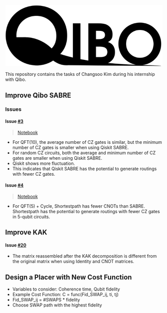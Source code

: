 ![Logo](https://raw.githubusercontent.com/qiboteam/qibo/c3031c606464650856d6d278b799eeee4a1f49fe/doc/source/_static/qibo_logo_dark.svg)

This repository contains the tasks of Changsoo Kim during his internship with Qibo.

## Improve Qibo SABRE

### Issues

#### Issue [#3](https://github.com/csookim/qibo_transpiler_cskim/issues/3)

> [Notebook](https://github.com/csookim/qibo_transpiler_cskim/blob/master/cskim/docs/transpiler_general/3_sabre_qiskit_qibo.ipynb)

- For QFT(10), the average number of CZ gates is similar, but the minimum number of CZ gates is smaller when using Qiskit SABRE.
- For random CZ circuits, both the average and minimum number of CZ gates are smaller when using Qiskit SABRE.
- Qiskit shows more fluctuation.
- This indicates that Qiskit SABRE has the potential to generate routings with fewer CZ gates.

#### Issue [#4](https://github.com/csookim/qibo_transpiler_cskim/issues/4)

> [Notebook](https://github.com/csookim/qibo_transpiler_cskim/blob/master/cskim/docs/transpiler_general/4_shortestpath_sabre.ipynb)

- For QFT(5) + Cycle, Shortestpath has fewer CNOTs than SABRE. Shortestpath has the potential to generate routings with fewer CZ gates in 5-qubit circuits.

## Improve KAK

#### Issue [#20](https://github.com/csookim/qibo_transpiler_cskim/issues/20)

- The matrix reassembled after the KAK decomposition is different from the original matrix when using Identity and CNOT matrices.

## Design a Placer with New Cost Function

- Variables to consider: Coherence time, Qubit fidelity
- Example Cost Function: C = func(Fid_SWAP_ij, ti, tj)
- Fid_SWAP_ij = #SWAPS * fidelity
- Choose SWAP path with the highest fidelity
